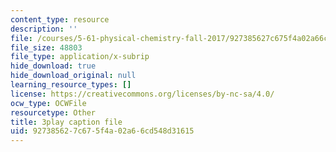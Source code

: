 ```yaml
---
content_type: resource
description: ''
file: /courses/5-61-physical-chemistry-fall-2017/927385627c675f4a02a66cd548d31615_TEMQhpsGFg.srt
file_size: 48803
file_type: application/x-subrip
hide_download: true
hide_download_original: null
learning_resource_types: []
license: https://creativecommons.org/licenses/by-nc-sa/4.0/
ocw_type: OCWFile
resourcetype: Other
title: 3play caption file
uid: 92738562-7c67-5f4a-02a6-6cd548d31615
---
```

